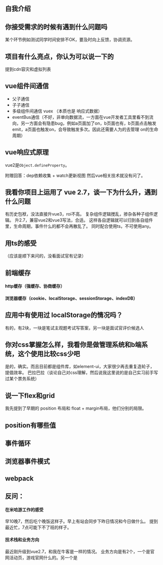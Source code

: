 ## 自我介绍

## 你接受需求的时候有遇到什么问题吗

某个环节例如测试同学时间安排不OK，要及时向上反馈，协调资源。

## 项目有什么亮点，你认为可以说一下的

提到cdn容灾和虚拟列表

## vue组件间通信

- 父子通信
- 子子通信
- 多级组件间通信 vuex （本质也是 响应式数据）
- eventBus通信（不好，非单向数据流，一方面在vue开发者工具里看不到流向，另一方面会有隐患bug，例如a页面加了on，b页面也有，b页面点击触发emit，a页面也触发on，会导致触发多次。因此还需要人为的去管理
  on的生命周期）

## vue响应式原理

vue2是`Object.defineProperty`。

附赠回答：dep依赖收集 + watch更新视图
然后vue相关技术就没有问了。

## 我看你项目上运用了 vue 2.7，谈一下为什么升，遇到什么问题
有历史包袱，没法直接升vue3，roi不高。
复杂组件逻辑搅乱，掺杂各种子组件逻辑。
升2.7，兼容vue2和vue3写法，合适。
这样各自逻辑就可以归到各自组件里，生命周期，事件什么的都不会再散乱了。
同时配合使用ts，不可使用any。

## 用ts的感受
（应该是顺下来问的，没看面试官有记录）

## 前端缓存

#### http缓存（强缓存、协商缓存）

#### 浏览器缓存（cookie、localStorage、sessionStorage、indexDB）

## 应用中有使用过 localStorage的情况吗？

有的，有2块，一块是笔试主观题考试写答案，另一块是面试官评价候选人

## 你对css掌握怎么样，我看你是做管理系统和b端系统，这个使用比较css少吧

是的，确实。而且目前都是组件库，如element-ui，大家很少再去重复造轮子，提倡效率。
巴拉巴拉（谈论自己对css理解，然后说我这里说的是自己实习前手写过某个票务系统）

## 说一下flex和grid

我先提到了早期的 position 布局和 float + margin布局，他们分别的局限。

## position有哪些值

## 事件循环

## 浏览器事件模式

## webpack

## 反问：

#### 在米哈游工作的感受

早10晚7，然后吃个晚饭这样子。早上有站会同步下昨日情况和今日做什么。
提到最近忙，7点可能下不了班的样子。

#### 技术栈和业务方向

最近刚升级到vue2.7，和我在牛客是一样的情况。
业务方向是有2个，一个是官网活动页，游戏官网什么的。另一个是
